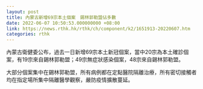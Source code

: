 ```yaml
---
layout: post
title: 內蒙古新增69宗本土個案　錫林郭勒盟佔多數
date: 2022-06-07 10:50:53.000000000 +08:00
link: https://news.rthk.hk/rthk/ch/component/k2/1651913-20220607.htm
categories: rthk
---
```


內蒙古衛健委公布，過去一日新增69宗本土新冠個案，當中20宗為本土確診個案，有19宗來自錫林郭勒盟；49宗無症狀感染個案，48宗來自錫林郭勒盟。

大部分個案集中在錫林郭勒盟，所有病例都在定點醫院隔離治療，所有密切接觸者均在指定場所集中隔離醫學觀察，嚴防疫情擴散蔓延。
